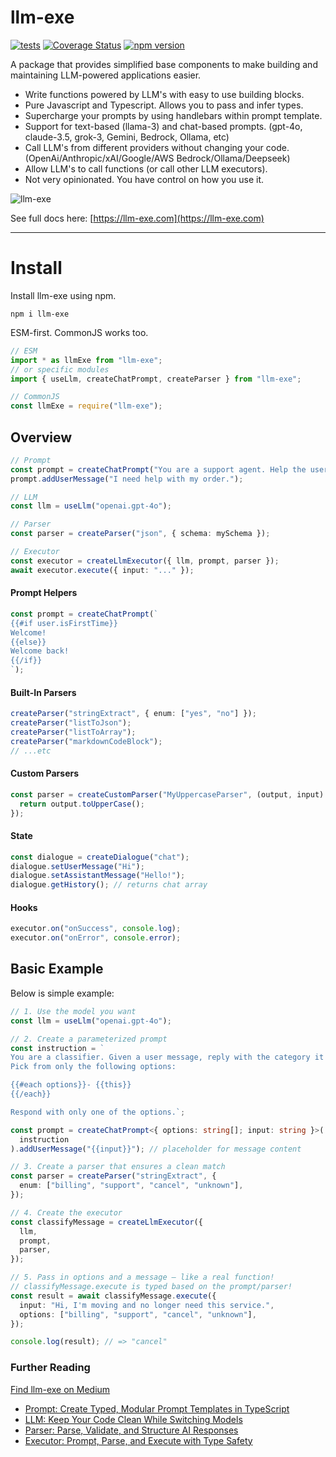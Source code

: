 # llm-exe

[![tests](https://github.com/gregreindel/llm-exe/actions/workflows/tests.yml/badge.svg)](https://github.com/gregreindel/llm-exe/actions/workflows/tests.yml) [![Coverage Status](https://coveralls.io/repos/github/gregreindel/llm-exe/badge.svg?branch=main)](https://coveralls.io/github/gregreindel/llm-exe?branch=main) [![npm version](https://badge.fury.io/js/llm-exe.svg)](https://badge.fury.io/js/llm-exe)

A package that provides simplified base components to make building and maintaining LLM-powered applications easier.

- Write functions powered by LLM's with easy to use building blocks.
- Pure Javascript and Typescript. Allows you to pass and infer types.
- Supercharge your prompts by using handlebars within prompt template.
- Support for text-based (llama-3) and chat-based prompts. (gpt-4o, claude-3.5, grok-3, Gemini, Bedrock, Ollama, etc)
- Call LLM's from different providers without changing your code. (OpenAi/Anthropic/xAI/Google/AWS Bedrock/Ollama/Deepseek)
- Allow LLM's to call functions (or call other LLM executors).
- Not very opinionated. You have control on how you use it.

![llm-exe](https://assets.llm-exe.com/llm-exe-featured-2025.png)

See full docs here: [https://llm-exe.com](https://llm-exe.com)

---

# Install

Install llm-exe using npm.

```
npm i llm-exe
```

ESM-first. CommonJS works too.

```typescript
// ESM
import * as llmExe from "llm-exe";
// or specific modules
import { useLlm, createChatPrompt, createParser } from "llm-exe";

// CommonJS
const llmExe = require("llm-exe");
```

## Overview

```ts
// Prompt
const prompt = createChatPrompt("You are a support agent. Help the user.");
prompt.addUserMessage("I need help with my order.");

// LLM
const llm = useLlm("openai.gpt-4o");

// Parser
const parser = createParser("json", { schema: mySchema });

// Executor
const executor = createLlmExecutor({ llm, prompt, parser });
await executor.execute({ input: "..." });
```

#### Prompt Helpers

```ts
const prompt = createChatPrompt(`
{{#if user.isFirstTime}}
Welcome!
{{else}}
Welcome back!
{{/if}}
`);
```

#### Built-In Parsers

```ts
createParser("stringExtract", { enum: ["yes", "no"] });
createParser("listToJson");
createParser("listToArray");
createParser("markdownCodeBlock");
// ...etc
```

#### Custom Parsers

```ts
const parser = createCustomParser("MyUppercaseParser", (output, input) => {
  return output.toUpperCase();
});
```

#### State

```ts
const dialogue = createDialogue("chat");
dialogue.setUserMessage("Hi");
dialogue.setAssistantMessage("Hello!");
dialogue.getHistory(); // returns chat array
```

#### Hooks

```ts
executor.on("onSuccess", console.log);
executor.on("onError", console.error);
```

## Basic Example

Below is simple example:

```typescript
// 1. Use the model you want
const llm = useLlm("openai.gpt-4o");

// 2. Create a parameterized prompt
const instruction = `
You are a classifier. Given a user message, reply with the category it belongs to.
Pick from only the following options:

{{#each options}}- {{this}}
{{/each}}

Respond with only one of the options.`;

const prompt = createChatPrompt<{ options: string[]; input: string }>(
  instruction
).addUserMessage("{{input}}"); // placeholder for message content

// 3. Create a parser that ensures a clean match
const parser = createParser("stringExtract", {
  enum: ["billing", "support", "cancel", "unknown"],
});

// 4. Create the executor
const classifyMessage = createLlmExecutor({
  llm,
  prompt,
  parser,
});

// 5. Pass in options and a message — like a real function!
// classifyMessage.execute is typed based on the prompt/parser!
const result = await classifyMessage.execute({
  input: "Hi, I'm moving and no longer need this service.",
  options: ["billing", "support", "cancel", "unknown"],
});

console.log(result); // => "cancel"
```

### Further Reading

[Find llm-exe on Medium](https://medium.com/llm-exe)

- [Prompt: Create Typed, Modular Prompt Templates in TypeScript](https://medium.com/llm-exe/llm-exe-intro-prompt-3d9d40dc923d)
- [LLM: Keep Your Code Clean While Switching Models](https://medium.com/llm-exe/llm-exe-intro-llm-2f5f35e60caf)
- [Parser: Parse, Validate, and Structure AI Responses](https://medium.com/llm-exe/llm-exe-intro-parser-aed787f81082)
- [Executor: Prompt, Parse, and Execute with Type Safety](https://medium.com/llm-exe/llm-exe-intro-llm-executor-52bb95c76c84)
